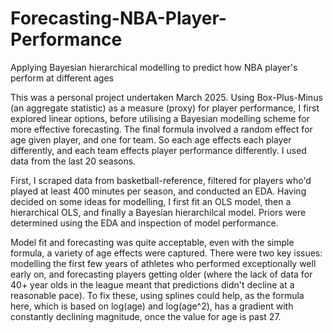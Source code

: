 # Forecasting-NBA-Player-Performance
Applying Bayesian hierarchical modelling to predict how NBA player's perform at different ages

This was a personal project undertaken March 2025. Using Box-Plus-Minus (an aggregate statistic) as a measure (proxy) for player performance, I first explored linear options, before utilising a Bayesian modelling scheme for more effective forecasting. The final formula involved a random effect for age given player, and one for team. So each age effects each player differently, and each team effects player performance differently. I used data from the last 20 seasons.

First, I scraped data from basketball-reference, filtered for players who'd played at least 400 minutes per season, and conducted an EDA. Having decided on some ideas for modelling, I first fit an OLS model, then a hierarchical OLS, and finally a Bayesian hierarchilcal model. Priors were determined using the EDA and inspection of model performance.

Model fit and forecasting was quite acceptable, even with the simple formula, a variety of age effects were captured. There were two key issues: modelling the first few years of athletes who performed exceptionally well early on, and forecasting players getting older (where the lack of data for 40+ year olds in the league meant that predictions didn't decline at a reasonable pace). To fix these, using splines could help, as the formula here, which is based on log(age) and log(age^2), has a gradient with constantly declining magnitude, once the value for age is past 27.
